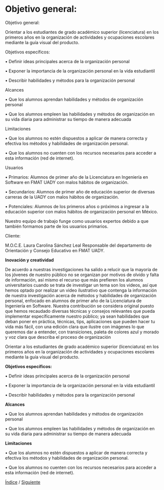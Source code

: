 
# Objetivo general:

Objetivo general:

Orientar a los estudiantes de grado académico superior (licenciatura) en los primeros años en la organización de actividades y ocupaciones escolares mediante la guía visual del producto.

Objetivos específicos:

•	Definir ideas principales acerca de la organización personal

•	Exponer la importancia de la organización personal en la vida estudiantil


•	Describir habilidades y métodos para la organización personal

Alcances

•	Que los alumnos aprendan habilidades y métodos  de organización personal

•	Que los alumnos empleen las habilidades y métodos  de organización en su vida diaria para administrar su tiempo de manera adecuada


Limitaciones

•	Que los alumnos no estén dispuestos a aplicar de manera correcta y efectiva los métodos y habilidades de organización personal.

•	Que los alumnos no cuenten con los recursos necesarios para acceder a esta información (red de internet).


Usuarios

•	Primarios: Alumnos de primer año de la Licenciatura en Ingeniería en Software en FMAT  UADY con malos hábitos de organización.

•	Secundarios: Alumnos de primer año de educación superior de diversas carreras de la UADY con malos hábitos de organización.


•	Potenciales: Alumnos de los primeros años o próximos a ingresar a la educación superior con malos hábitos de organización personal en México.

Nuestro equipo de trabajo funge como usuarios expertos debido a que también formamos parte de los usuarios primarios.

Cliente:

M.O.C.E. Laura 	Carolina Sánchez Leal Responsable del departamento de Orientación y Consejo Educativo en FMAT  UADY.


**Inovación y creatividad**

De acuerdo a nuestras investigaciones ha salido a relucir que la mayoría de los jóvenes de nuestro público no se organizan por motivos de olvido y falta de información, así mismo el recurso que más prefieren los alumnos universitarios cuando se trata de investigar un tema son los videos, así que hemos optado por realizar un video ilustrativo que contenga la información de nuestra investigación acerca de métodos y habilidades de organización personal, enfocado en alumnos de primer año de la Licenciatura de Ingeniería en Software. Nuestra contribución se considera original puesto que hemos recaudado diversas técnicas y consejos relevantes que pueda implementar específicamente nuestro público; ya sean habilidades que deban poner en práctica, técnicas, tips, aplicaciones que pueden hacer tu vida más fácil, con una edición clara que ilustre con imágenes lo que queremos dar a entender, con transiciones, paleta de colores azul y morado y voz clara que describa el proceso de organización




Orientar a los estudiantes de grado académico superior (licenciatura) en los primeros años en la organización de actividades y ocupaciones escolares mediante la guía visual del producto.

**Objetivos específicos:**

•	Definir ideas principales acerca de la organización personal

•	Exponer la importancia de la organización personal en la vida estudiantil


•	Describir habilidades y métodos para la organización personal

**Alcances**

•	Que los alumnos aprendan habilidades y métodos  de organización personal



•	Que los alumnos empleen las habilidades y métodos  de organización en su vida diaria para administrar su tiempo de manera adecuada


**Limitaciones**


•	Que los alumnos no estén dispuestos a aplicar de manera correcta y efectiva los métodos y habilidades de organización personal.

•	Que los alumnos no cuenten con los recursos necesarios para acceder a esta información (red de internet).




[Índice](https://github.com/Ibis-C/Metodos-de-organizacion#%C3%ADndice-scroll) /
[Siguiente](https://github.com/Ibis-C/Metodos-de-organizacion/blob/Primera-Entrega/Documentacion/2.%20Herramientas%20y%20métodos.md#herramientas-y-métodos)


